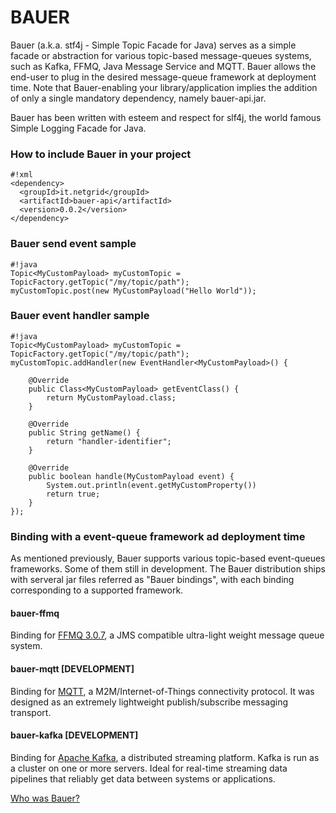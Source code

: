 # BAUER #

Bauer (a.k.a. stf4j - Simple Topic Facade for Java) serves as a simple facade or abstraction for various topic-based message-queues systems, such as Kafka, FFMQ, Java Message Service and MQTT. Bauer allows the end-user to plug in the desired message-queue framework at deployment time. Note that Bauer-enabling your library/application implies the addition of only a single mandatory dependency, namely bauer-api.jar.

Bauer has been written with esteem and respect for slf4j, the world famous Simple Logging Facade for Java.

### How to include Bauer in your project ###
```
#!xml
<dependency>
  <groupId>it.netgrid</groupId>
  <artifactId>bauer-api</artifactId>
  <version>0.0.2</version>
</dependency>
```

### Bauer send event sample ###

```
#!java
Topic<MyCustomPayload> myCustomTopic = TopicFactory.getTopic("/my/topic/path");
myCustomTopic.post(new MyCustomPayload("Hello World"));
```

### Bauer event handler sample ###

```
#!java
Topic<MyCustomPayload> myCustomTopic = TopicFactory.getTopic("/my/topic/path");
myCustomTopic.addHandler(new EventHandler<MyCustomPayload>() {

	@Override
	public Class<MyCustomPayload> getEventClass() {
		return MyCustomPayload.class;
	}

	@Override
	public String getName() {
		return "handler-identifier";
	}

	@Override
	public boolean handle(MyCustomPayload event) {
		System.out.println(event.getMyCustomProperty())
		return true;
	}
});
```

### Binding with a event-queue framework ad deployment time
As mentioned previously, Bauer supports various topic-based event-queues frameworks. Some of them still in development. The Bauer distribution ships with serveral jar files referred as "Bauer bindings", with each binding corresponding to a supported framework.

#### bauer-ffmq ####
Binding for [FFMQ 3.0.7](http://timewalker74.github.io/ffmq/), a JMS compatible ultra-light weight message queue system.

#### bauer-mqtt [DEVELOPMENT] ####
Binding for [MQTT](http://mqtt.org/), a M2M/Internet-of-Things connectivity protocol. It was designed as an extremely lightweight publish/subscribe messaging transport.

#### bauer-kafka [DEVELOPMENT] ####
Binding for [Apache Kafka](https://kafka.apache.org/), a distributed streaming platform. Kafka is run as a cluster on one or more servers. Ideal for real-time streaming data pipelines that reliably get data between systems or applications.

[Who was Bauer?](https://en.wikipedia.org/wiki/Felice_Bauer)